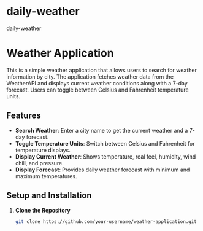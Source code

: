 # daily-weather
daily-weather

# Weather Application

This is a simple weather application that allows users to search for weather information by city. The application fetches weather data from the WeatherAPI and displays current weather conditions along with a 7-day forecast. Users can toggle between Celsius and Fahrenheit temperature units.

## Features

- **Search Weather**: Enter a city name to get the current weather and a 7-day forecast.
- **Toggle Temperature Units**: Switch between Celsius and Fahrenheit for temperature displays.
- **Display Current Weather**: Shows temperature, real feel, humidity, wind chill, and pressure.
- **Display Forecast**: Provides daily weather forecast with minimum and maximum temperatures.

## Setup and Installation

1. **Clone the Repository**

   ```bash
   git clone https://github.com/your-username/weather-application.git
